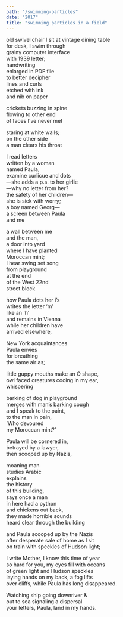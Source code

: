 ```yaml
---
path: "/swimming-particles"
date: "2017"
title: "swimming particles in a field"
---
```


old swivel chair I sit<!-- end -->
at vintage dining table  
for desk, I swim through   
grainy computer interface   
with 1939 letter;   
handwriting   
enlarged in PDF file   
to better decipher  
lines and curls   
etched with ink  
and nib on paper

crickets buzzing in spine   
flowing to other end   
of faces I’ve never met

staring at white walls;   
on the other side   
a man clears his throat

I read letters   
written by a woman  
named Paula,   
examine curlicue and dots  
—she adds a p.s. to her girlie  
—why no letter from her?  
the safety of her children—  
she is sick with worry;  
a boy named Georg—  
a screen between Paula  
and me 

a wall between me   
and the man,  
a door into yard  
where I have planted  
Moroccan mint;  
I hear swing set song  
from playground  
at the end   
of the West 22nd  
street block 

how Paula dots her i’s    
writes the letter ‘m’   
like an ‘h’   
and remains in Vienna   
while her children have   
arrived elsewhere, 

New York acquaintances  
Paula envies   
for breathing   
the same air as; 

little guppy mouths make an O shape,   
owl faced creatures cooing in my ear,   
whispering 

barking of dog in playground  
merges with man’s barking cough   
and I speak to the paint,   
to the man in pain,   
‘Who devoured   
my Moroccan mint?’

Paula will be cornered in,   
betrayed by a lawyer,   
then scooped up by Nazis, 

moaning man   
studies Arabic   
explains   
the history   
of this building,  
says once a man   
in here had a python  
and chickens out back,  
they made horrible sounds  
heard clear through the building

and Paula scooped up by the Nazis  
after desperate sale of home as I sit  
on train with speckles of Hudson light;

I write Mother, I know this time of year   
so hard for you, my eyes fill with oceans  
of green light and Hudson speckles  
laying hands on my back, a fog lifts  
over cliffs, while Paula has long disappeared.

Watching ship going downriver &amp;<br> 
out to sea signaling a dispersal  
your letters, Paula, land in my hands.
